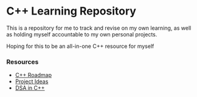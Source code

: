 # C++ Learning Repository
This is a repository for me to track and revise on my own learning, as well as holding myself accountable to my own personal projects.   

Hoping for this to be an all-in-one C++ resource for myself

### Resources
- [C++ Roadmap](https://roadmap.sh/cpp)
- [Project Ideas](https://github.com/practical-tutorials/project-based-learning#cc)
- [DSA in C++](https://neetcode.io/)